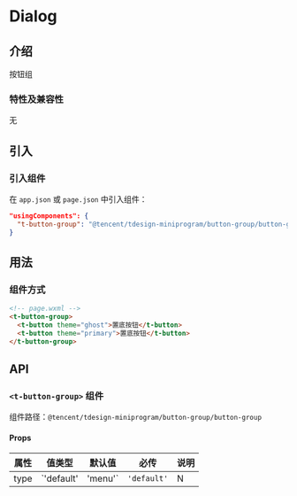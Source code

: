 # Dialog

## 介绍

按钮组

### 特性及兼容性

无

## 引入

### 引入组件

在 `app.json` 或 `page.json` 中引入组件：

```json
"usingComponents": {
  "t-button-group": "@tencent/tdesign-miniprogram/button-group/button-group"
}
```

## 用法

### 组件方式

```html
<!-- page.wxml -->
<t-button-group>
  <t-button theme="ghost">置底按钮</t-button>
  <t-button theme="primary">置底按钮</t-button>
</t-button-group>
```

## API

### `<t-button-group>` 组件

组件路径：`@tencent/tdesign-miniprogram/button-group/button-group`

#### Props

| 属性 | 值类型 | 默认值 | 必传 | 说明 |
|-----|-------|-------|-----|-----|
| type | `'default' | 'menu'` | `'default'` | N | 按钮组样式 |
